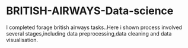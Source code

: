 # BRITISH-AIRWAYS-Data-science
I completed forage british airways tasks..Here i shown process involved several stages,including data preprocessing,data cleaning and data visualisation. 
